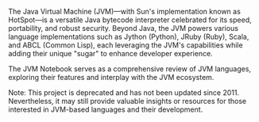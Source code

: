 The Java Virtual Machine (JVM)—with Sun's implementation known as HotSpot—is a versatile Java bytecode interpreter celebrated for its speed, portability, and robust security. Beyond Java, the JVM powers various language implementations such as Jython (Python), JRuby (Ruby), Scala, and ABCL (Common Lisp), each leveraging the JVM's capabilities while adding their unique "sugar" to enhance developer experience.

The JVM Notebook serves as a comprehensive review of JVM languages, exploring their features and interplay with the JVM ecosystem.

Note: This project is deprecated and has not been updated since 2011. Nevertheless, it may still provide valuable insights or resources for those interested in JVM-based languages and their development.
